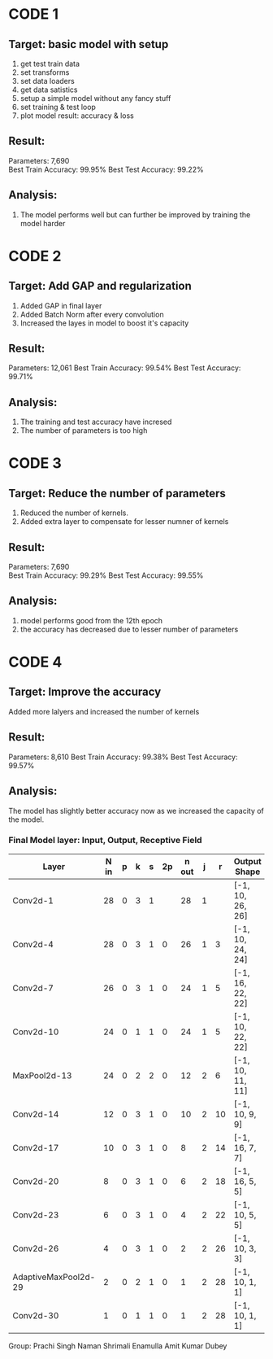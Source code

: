 # CODE 1
## Target: basic model with setup	
1. get test train data
2. set transforms
3. set data loaders
4. get data satistics
5. setup a simple model without any fancy stuff
6. set training & test loop
7. plot model result: accuracy & loss
## Result:
Parameters: 7,690	
Best Train Accuracy: 99.95%	
Best Test Accuracy: 99.22%	
## Analysis: 
1. The model performs well but can further be improved by training the model harder

# CODE 2
## Target: Add GAP and regularization
1. Added GAP in final layer
2. Added Batch Norm after every convolution
2. Increased the layes in model to boost it's capacity
## Result:
Parameters: 12,061
Best Train Accuracy: 99.54%
Best Test Accuracy: 99.71%
## Analysis:
1. The training and test accuracy have incresed 
2. The number of parameters is too high

# CODE 3 
## Target: 	Reduce the number of parameters
1. Reduced the number of kernels.
2. Added extra layer to compensate for lesser numner of kernels
## Result:
Parameters: 7,690	
Best Train Accuracy: 99.29%
Best Test Accuracy: 99.55%
## Analysis:
1. model performs good from the 12th epoch
2. the accuracy has decreased due to lesser number of parameters

# CODE 4
## Target: Improve the accuracy
Added more lalyers and increased the number of kernels
## Result:
Parameters: 8,610
Best Train Accuracy: 99.38%
Best Test Accuracy: 99.57%
## Analysis: 
The model has slightly better accuracy now as we increased the capacity of the model.

### Final Model layer: Input, Output, Receptive Field
                    
Layer|	N in|	p|	k|	s|	2p|	n out|	j|	r|	Output Shape|	Param #|
-----|	-----|	-----|	-----|	-----|	-----|	-----|	-----|	-----|	-----|	-----|
Conv2d-1|	28|	0|	3|	1|	|	28|	1|	|	[-1, 10, 26, 26]|	90|
Conv2d-4|	28|	0|	3|	1|	0|	26|	1|	3|	[-1, 10, 24, 24]|	900|
Conv2d-7|	26|	0|	3|	1|	0|	24|	1|	5|	[-1, 16, 22, 22]|	1440|
Conv2d-10|	24|	0|	1|	1|	0|	24|	1|	5|	[-1, 10, 22, 22]|	160|
MaxPool2d-13|	24|	0|	2|	2|	0|	12|	2|	6|	[-1, 10, 11, 11]|	0|
Conv2d-14|	12|	0|	3|	1|	0|	10|	2|	10|	[-1, 10, 9, 9]|	900|
Conv2d-17|	10|	0|	3|	1|	0|	8|	2|	14|	[-1, 16, 7, 7]|	1440|
Conv2d-20|	8|	0|	3|	1|	0|	6|	2|	18|	[-1, 16, 5, 5]|	2304|
Conv2d-23|	6|	0|	3|	1|	0|	4|	2|	22|	[-1, 10, 5, 5]|	160|
Conv2d-26|	4|	0|	3|	1|	0|	2|	2|	26|	[-1, 10, 3, 3]|	900|
AdaptiveMaxPool2d-29|	2|	0|	2|	1|	0|	1|	2|	28|	[-1, 10, 1, 1]|	0|
Conv2d-30|	1|	0|	1|	1|	0|	1|	2|	28|	[-1, 10, 1, 1]|	100|

Group:
Prachi Singh
Naman Shrimali
Enamulla
Amit Kumar Dubey
